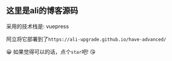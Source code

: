## 这里是ali的博客源码

采用的技术栈是: vuepress 

阿立将它部署到了`https://ali-upgrade.github.io/have-advanced/`

:grinning: 如果觉得可以的话，点个`star`吧! :kissing_heart: 